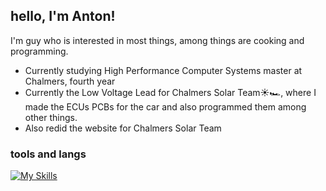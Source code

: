 ## hello, I'm Anton!

I'm guy who is interested in most things, among things are cooking and programming.

- Currently studying High Performance Computer Systems master at Chalmers, fourth year
- Currently the Low Voltage Lead for Chalmers Solar Team☀️🏎️, where I made the ECUs PCBs for the car and also programmed them among other things.
- Also redid the website for Chalmers Solar Team

### tools and langs
[![My Skills](https://skillicons.dev/icons?i=cpp,c,cmake,nvim)](https://skillicons.dev)

<!--
**krantzanton/krantzanton** is a ✨ _special_ ✨ repository because its `README.md` (this file) appears on your GitHub profile.

Here are some ideas to get you started:

- 🔭 I’m currently working on ...
- 🌱 I’m currently learning ...
- 👯 I’m looking to collaborate on ...
- 🤔 I’m looking for help with ...
- 💬 Ask me about ...
- 📫 How to reach me: ...
- 😄 Pronouns: ...
- ⚡ Fun fact: ...
-->
